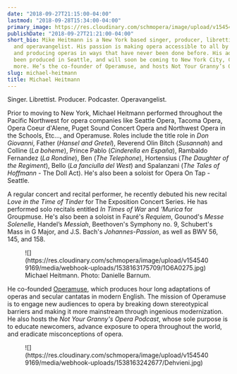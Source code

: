 ```yaml
---
date: "2018-09-27T21:15:00-04:00"
lastmod: "2018-09-28T15:34:00-04:00"
primary_image: https://res.cloudinary.com/schmopera/image/upload/v1545409169/media/webhook-uploads/1538163128486/Chicago.jpg.jpg
publishDate: "2018-09-27T21:21:00-04:00"
short_bio: Mike Heitmann is a New York based singer, producer, librettist, podcaster,
  and operavangelist. His passion is making opera accessible to all by reimagining
  and producing operas in ways that have never been done before. His adaptations have
  been produced in Seattle, and will soon be coming to New York City, Chicago, and
  more. He’s the co-founder of Operamuse, and hosts Not Your Granny’s Opera Podcast.
slug: michael-heitmann
title: Michael Heitmann
---
```


Singer. Librettist. Producer. Podcaster. Operavangelist.

Prior to moving to New York, Michael Heitmann performed throughout the Pacific Northwest for opera companies like Seattle Opera, Tacoma Opera, Opera Coeur d'Alene, Puget Sound Concert Opera and Northwest Opera in the Schools, Etc..., and Operamuse. Roles include the title role in *Don Giovanni*, Father (*Hansel and Gretel*), Reverend Olin Bitch (*Susannah*) and Colline (*La boheme*), Prince Pablo (*Cinderella en España*), Rambaldo Fernandez (*La Rondine*), Ben (*The Telephone*), Hortensius (*The Daughter of the Regiment*), Bello (*La fanciulla del West*) and Spalanzani (*The Tales of Hoffmann* - The Doll Act). He's also been a soloist for Opera On Tap - Seattle.

A regular concert and recital performer, he recently debuted his new recital *Love in the Time of Tinder* for The Exposition Concert Series. He has performed solo recitals entitled *In Times of War* and *'Murica* for Groupmuse. He's also been a soloist in Fauré's *Requiem*, Gounod's *Messe Solenelle*, Handel’s *Messiah*, Beethoven's Symphony no. 9, Schubert's Mass in G Major, and J.S. Bach's *Johannes-Passion*, as well as BWV 56, 145, and 158.

<figure data-type="image">
![](https://res.cloudinary.com/schmopera/image/upload/v1545409169/media/webhook-uploads/1538163175709/1O6A0275.jpg)
<figcaption>Michael Heitmann. Photo: Danielle Barnum.</figcaption>
</figure>

He co-founded [Operamuse](https://www.facebook.com/operamuse/), which produces hour long adaptations of operas and secular cantatas in modern English. The mission of Operamuse is to engage new audiences to opera by breaking down stereotypical barriers and making it more mainstream through ingenious modernization. He also hosts the *Not Your Granny's Opera Podcast*, whose sole purpose is to educate newcomers, advance exposure to opera throughout the world, and eradicate misconceptions of opera.

<figure data-type="image">
![](https://res.cloudinary.com/schmopera/image/upload/v1545409169/media/webhook-uploads/1538163242677/Dehvieni.jpg)
</figure>
